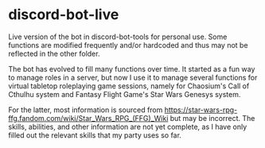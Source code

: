 # discord-bot-live

Live version of the bot in discord-bot-tools for personal use. Some functions are modified frequently and/or hardcoded and thus may not be reflected in the other folder.

The bot has evolved to fill many functions over time. It started as a fun way to manage roles in a server, but now I use it to manage several functions for virtual tabletop roleplaying game sessions, namely for Chaosium's Call of Cthulhu system and Fantasy Flight Game's Star Wars Genesys system.

For the latter, most information is sourced from https://star-wars-rpg-ffg.fandom.com/wiki/Star_Wars_RPG_(FFG)_Wiki but may be incorrect. The skills, abilities, and other information are not yet complete, as I have only filled out the relevant skills that my party uses so far.